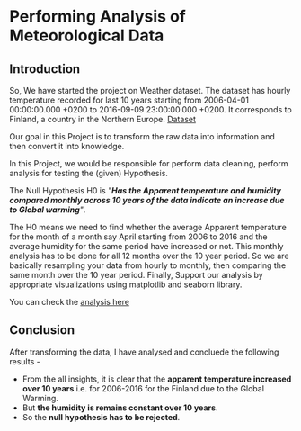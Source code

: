 # Performing Analysis of Meteorological Data
## Introduction
So, We have started the project on Weather dataset. The dataset has hourly temperature recorded for last 10 years starting from 2006-04-01 00:00:00.000 +0200 to 2016-09-09 23:00:00.000 +0200. It corresponds to Finland, a country in the Northern Europe. [Dataset](https://www.kaggle.com/muthuj7/weather-dataset)

Our goal in this Project is to transform the raw data into information and then convert it into knowledge.

In this Project, we would be responsible for perform data cleaning, perform analysis for testing the (given) Hypothesis.

The Null Hypothesis H0 is _"__Has the Apparent temperature and humidity compared monthly across 10 years of the data indicate an increase due to Global warming__"_.

The H0 means we need to find whether the average Apparent temperature for the month of a month say April starting from 2006 to 2016 and the average humidity for the same period have increased or not. This monthly analysis has to be done for all 12 months over the 10 year period. So we are basically resampling your data from hourly to monthly, then comparing the same month over the 10 year period. Finally, Support our analysis by appropriate visualizations using matplotlib and seaborn library.

You can check the [analysis here]()

## Conclusion

After transforming the data, I have analysed and concluede the following results -  
- From the all insights, it is clear that the __apparent temperature increased over 10 years__ i.e. for 2006-2016 for the Finland due to the Global Warming.
- But __the humidity is remains constant over 10 years__.
- So the __null hypothesis has to be rejected__.
